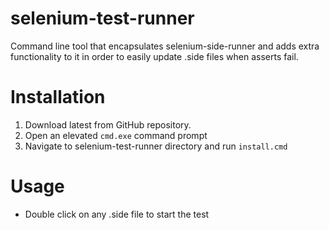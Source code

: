 # selenium-test-runner
Command line tool that encapsulates selenium-side-runner and adds extra functionality to it in order to easily update .side files when asserts fail.

# Installation

1. Download latest from GitHub repository.
2. Open an elevated `cmd.exe` command prompt
3. Navigate to selenium-test-runner directory and run `install.cmd`

# Usage

* Double click on any .side file to start the test